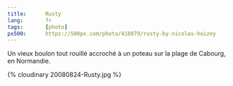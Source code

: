 ```yaml
---
title:      Rusty
lang:       fr
tags:       [photo]
px500:      https://500px.com/photo/410879/rusty-by-nicolas-hoizey
---
```


Un vieux boulon tout rouillé accroché à un poteau sur la plage de Cabourg, en Normandie.

{% cloudinary 20080824-Rusty.jpg %}
